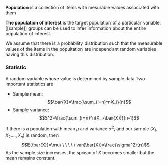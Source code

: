 **Population** is a collection of items with mesurable values associated with them

**The population of interest** is the target population of a particular variable. [[sample]] groups can be used to infer information about the entire population of interest.

We assume that there is a probability distribution such that the measurable values of the items in the popultation are independant random variables having this distribution.

### Statistic
A random variable whose value is determined by sample data
Two important statistics are 
- Sample mean:$$\bar{X}=\frac{\sum_{i=n}^nX_i}{n}$$
- Sample variance: $$S^2=\frac{\sum_{i=n}^n(X_i-\bar{X})}{n-1}$$

If there is a population with mean $\mu$ and variance $\sigma^2$, and our sample $(X_1,X_2....,X_n)$ is random, then
$$E(\bar{X})=\mu\ \ \ \ \ \ var(\bar{X})=\frac{\sigma^2}{n}$$
As the sample size increases, the spread of $\bar{X}$ becomes smaller but the mean remains constant.
